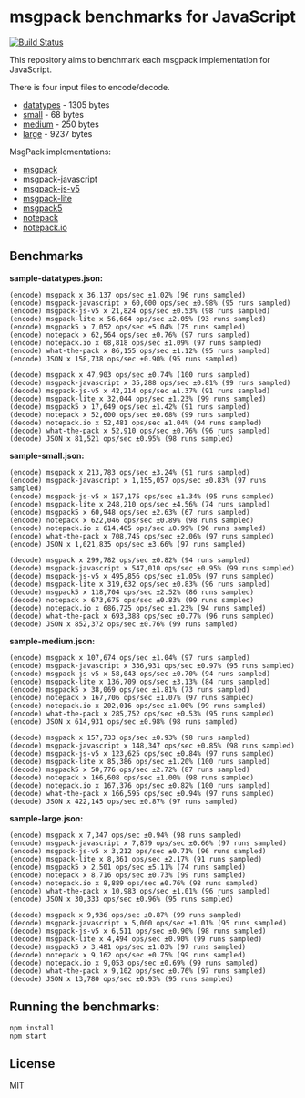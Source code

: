 # msgpack benchmarks for JavaScript

[![Build Status](https://travis-ci.org/endel/msgpack-benchmark.svg?branch=master)](https://travis-ci.org/endel/msgpack-benchmark)

This repository aims to benchmark each msgpack implementation for JavaScript.

There is four input files to encode/decode.

- [datatypes](sample-datatypes.json) - 1305 bytes
- [small](sample-small.json) - 68 bytes
- [medium](sample-medium.json) - 250 bytes
- [large](sample-large.json) - 9237 bytes

MsgPack implementations:

- [msgpack](https://www.npmjs.com/package/msgpack)
- [msgpack-javascript](https://github.com/msgpack/msgpack-javascript)
- [msgpack-js-v5](https://www.npmjs.com/package/msgpack-js-v5)
- [msgpack-lite](https://www.npmjs.com/package/msgpack-lite)
- [msgpack5](https://www.npmjs.com/package/msgpack5)
- [notepack](https://www.npmjs.com/package/notepack)
- [notepack.io](https://www.npmjs.com/package/notepack.io)

## Benchmarks

**sample-datatypes.json:**

```
(encode) msgpack x 36,137 ops/sec ±1.02% (96 runs sampled)
(encode) msgpack-javascript x 60,000 ops/sec ±0.98% (95 runs sampled)
(encode) msgpack-js-v5 x 21,824 ops/sec ±0.53% (98 runs sampled)
(encode) msgpack-lite x 56,664 ops/sec ±2.05% (93 runs sampled)
(encode) msgpack5 x 7,052 ops/sec ±5.04% (75 runs sampled)
(encode) notepack x 62,564 ops/sec ±0.76% (97 runs sampled)
(encode) notepack.io x 68,818 ops/sec ±1.09% (97 runs sampled)
(encode) what-the-pack x 86,155 ops/sec ±1.12% (95 runs sampled)
(encode) JSON x 158,738 ops/sec ±0.90% (95 runs sampled)
```

```
(decode) msgpack x 47,903 ops/sec ±0.74% (100 runs sampled)
(decode) msgpack-javascript x 35,288 ops/sec ±0.81% (99 runs sampled)
(decode) msgpack-js-v5 x 42,214 ops/sec ±1.37% (91 runs sampled)
(decode) msgpack-lite x 32,044 ops/sec ±1.23% (99 runs sampled)
(decode) msgpack5 x 17,649 ops/sec ±1.42% (91 runs sampled)
(decode) notepack x 52,600 ops/sec ±0.68% (99 runs sampled)
(decode) notepack.io x 52,481 ops/sec ±1.04% (94 runs sampled)
(decode) what-the-pack x 52,910 ops/sec ±0.76% (96 runs sampled)
(decode) JSON x 81,521 ops/sec ±0.95% (98 runs sampled)
```

**sample-small.json:**

```
(encode) msgpack x 213,783 ops/sec ±3.24% (91 runs sampled)
(encode) msgpack-javascript x 1,155,057 ops/sec ±0.83% (97 runs sampled)
(encode) msgpack-js-v5 x 157,175 ops/sec ±1.34% (95 runs sampled)
(encode) msgpack-lite x 248,210 ops/sec ±4.56% (74 runs sampled)
(encode) msgpack5 x 60,948 ops/sec ±2.63% (67 runs sampled)
(encode) notepack x 622,046 ops/sec ±0.89% (98 runs sampled)
(encode) notepack.io x 614,405 ops/sec ±0.99% (96 runs sampled)
(encode) what-the-pack x 708,745 ops/sec ±2.06% (97 runs sampled)
(encode) JSON x 1,021,835 ops/sec ±3.66% (97 runs sampled)
```

```
(decode) msgpack x 299,782 ops/sec ±0.82% (94 runs sampled)
(decode) msgpack-javascript x 547,010 ops/sec ±0.95% (99 runs sampled)
(decode) msgpack-js-v5 x 495,856 ops/sec ±1.05% (97 runs sampled)
(decode) msgpack-lite x 319,632 ops/sec ±0.83% (96 runs sampled)
(decode) msgpack5 x 118,704 ops/sec ±2.52% (86 runs sampled)
(decode) notepack x 673,675 ops/sec ±0.83% (99 runs sampled)
(decode) notepack.io x 686,725 ops/sec ±1.23% (94 runs sampled)
(decode) what-the-pack x 693,388 ops/sec ±0.77% (96 runs sampled)
(decode) JSON x 852,372 ops/sec ±0.76% (99 runs sampled)
```

**sample-medium.json:**

```
(encode) msgpack x 107,674 ops/sec ±1.04% (97 runs sampled)
(encode) msgpack-javascript x 336,931 ops/sec ±0.97% (95 runs sampled)
(encode) msgpack-js-v5 x 58,043 ops/sec ±0.70% (94 runs sampled)
(encode) msgpack-lite x 136,709 ops/sec ±3.13% (84 runs sampled)
(encode) msgpack5 x 38,069 ops/sec ±1.81% (73 runs sampled)
(encode) notepack x 167,706 ops/sec ±1.07% (97 runs sampled)
(encode) notepack.io x 202,016 ops/sec ±1.00% (99 runs sampled)
(encode) what-the-pack x 285,752 ops/sec ±0.53% (95 runs sampled)
(encode) JSON x 614,931 ops/sec ±0.98% (98 runs sampled)
```

```
(decode) msgpack x 157,733 ops/sec ±0.93% (98 runs sampled)
(decode) msgpack-javascript x 148,347 ops/sec ±0.85% (98 runs sampled)
(decode) msgpack-js-v5 x 123,625 ops/sec ±0.84% (97 runs sampled)
(decode) msgpack-lite x 85,386 ops/sec ±1.20% (100 runs sampled)
(decode) msgpack5 x 50,776 ops/sec ±2.72% (87 runs sampled)
(decode) notepack x 166,608 ops/sec ±1.00% (98 runs sampled)
(decode) notepack.io x 167,376 ops/sec ±0.82% (100 runs sampled)
(decode) what-the-pack x 166,595 ops/sec ±0.94% (97 runs sampled)
(decode) JSON x 422,145 ops/sec ±0.87% (97 runs sampled)
```

**sample-large.json:**

```
(encode) msgpack x 7,347 ops/sec ±0.94% (98 runs sampled)
(encode) msgpack-javascript x 7,879 ops/sec ±0.66% (97 runs sampled)
(encode) msgpack-js-v5 x 3,212 ops/sec ±0.71% (96 runs sampled)
(encode) msgpack-lite x 8,361 ops/sec ±2.17% (91 runs sampled)
(encode) msgpack5 x 2,501 ops/sec ±5.11% (74 runs sampled)
(encode) notepack x 8,716 ops/sec ±0.73% (99 runs sampled)
(encode) notepack.io x 8,889 ops/sec ±0.76% (98 runs sampled)
(encode) what-the-pack x 10,983 ops/sec ±1.01% (96 runs sampled)
(encode) JSON x 30,333 ops/sec ±0.96% (95 runs sampled)
```

```
(decode) msgpack x 9,936 ops/sec ±0.87% (99 runs sampled)
(decode) msgpack-javascript x 5,000 ops/sec ±1.01% (95 runs sampled)
(decode) msgpack-js-v5 x 6,511 ops/sec ±0.90% (98 runs sampled)
(decode) msgpack-lite x 4,494 ops/sec ±0.90% (99 runs sampled)
(decode) msgpack5 x 3,481 ops/sec ±1.03% (97 runs sampled)
(decode) notepack x 9,162 ops/sec ±0.75% (99 runs sampled)
(decode) notepack.io x 9,053 ops/sec ±0.69% (99 runs sampled)
(decode) what-the-pack x 9,102 ops/sec ±0.76% (97 runs sampled)
(decode) JSON x 13,780 ops/sec ±0.93% (95 runs sampled)
```

## Running the benchmarks:

```
npm install
npm start
```

## License

MIT
